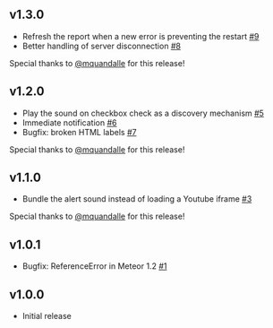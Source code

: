 ## v1.3.0

* Refresh the report when a new error is preventing the restart [#9](https://github.com/stubailo/meteor-dev-error-overlay/pulls/3)
* Better handling of server disconnection [#8](https://github.com/stubailo/meteor-dev-error-overlay/pulls/3)

Special thanks to [@mquandalle](https://github.com/mquandalle) for this release!

## v1.2.0

* Play the sound on checkbox check as a discovery mechanism [#5](https://github.com/stubailo/meteor-dev-error-overlay/pulls/5)
* Immediate notification [#6](https://github.com/stubailo/meteor-dev-error-overlay/pulls/6)
* Bugfix: broken HTML labels [#7](https://github.com/stubailo/meteor-dev-error-overlay/pulls/7)

Special thanks to [@mquandalle](https://github.com/mquandalle) for this release!

## v1.1.0

* Bundle the alert sound instead of loading a Youtube iframe [#3](https://github.com/stubailo/meteor-dev-error-overlay/pulls/3)

Special thanks to [@mquandalle](https://github.com/mquandalle) for this release!

## v1.0.1

* Bugfix: ReferenceError in Meteor 1.2 [#1](https://github.com/stubailo/meteor-dev-error-overlay/issues/1)

## v1.0.0

* Initial release
